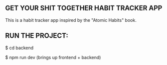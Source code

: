 ## GET YOUR SHIT TOGETHER HABIT TRACKER APP

This is a habit tracker app inspired by the "Atomic Habits" book. 

## RUN THE PROJECT: 
$ cd backend

$ npm run dev (brings up frontend + backend)
